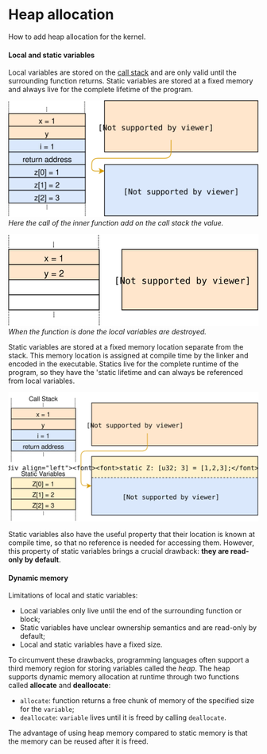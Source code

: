 # Heap allocation

How to add heap allocation for the kernel.

#### Local and static variables

Local variables are stored on the [call stack](https://en.wikipedia.org/wiki/Call_stack) and are only valid until the surrounding function returns. Static variables are stored at a fixed memory and always live for the complete lifetime of the program.

![alt text](/assets/img/call-stack.svg)
*Here the call of the inner function add on the call stack the value.*

![alt text](/assets/img/call-stack-return.svg)
*When the function is done the local variables are destroyed.*

Static variables are stored at a fixed memory location separate from the stack. This memory location is assigned at compile time by the linker and encoded in the executable. Statics live for the complete runtime of the program, so they have the 'static lifetime and can always be referenced from local variables.

![alt text](/assets/img/call-stack-static.svg)

Static variables also have the useful property that their location is known at compile time, so that no reference is needed for accessing them. However, this property of static variables brings a crucial drawback: **they are read-only by default**.

#### Dynamic memory

Limitations of local and static variables:

* Local variables only live until the end of the surrounding function or block;
* Static variables have unclear ownership semantics and are read-only by default;
* Local and static variables have a fixed size.

To circumvent these drawbacks, programming languages often support a third memory region for storing variables called the *heap*. The heap supports dynamic memory allocation at runtime through two functions called **allocate** and **deallocate**:
* `allocate`: function returns a free chunk of memory of the specified size for the `variable`;
* `deallocate`: `variable` lives until it is freed by calling `deallocate`.

The advantage of using heap memory compared to static memory is that the memory can be reused after it is freed.